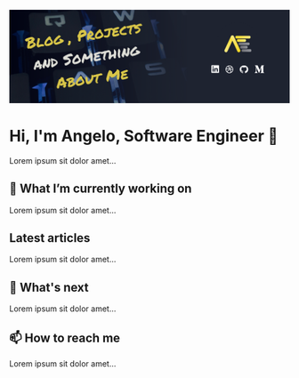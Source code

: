 ![hader](GitHub_header.png)

# Hi, I'm Angelo, Software Engineer 👋
Lorem ipsum sit dolor amet...

## 🔭 What I’m currently working on
Lorem ipsum sit dolor amet...

## Latest articles
Lorem ipsum sit dolor amet...

## 🌱 What's next
Lorem ipsum sit dolor amet...

## 📫 How to reach me
Lorem ipsum sit dolor amet...



<!--
**AngeloFaella/AngeloFaella** is a ✨ _special_ ✨ repository because its `README.md` (this file) appears on your GitHub profile.

Here are some ideas to get you started:

- 🔭 I’m currently working on ...
- 🌱 I’m currently learning ...
- 👯 I’m looking to collaborate on ...
- 🤔 I’m looking for help with ...
- 💬 Ask me about ...
- 📫 How to reach me: ...
- 😄 Pronouns: ...
- ⚡ Fun fact: ...
-->

